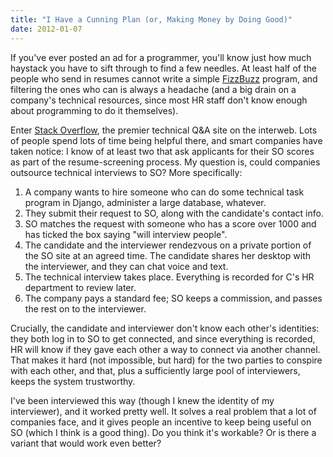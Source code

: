```yaml
---
title: "I Have a Cunning Plan (or, Making Money by Doing Good)"
date: 2012-01-07
---
```

<p>If you've ever posted an ad for a programmer, you'll know just how much haystack you have to sift through to find a few needles. At least half of the people who send in resumes cannot write a simple <a href="http://c2.com/cgi/wiki?FizzBuzzTest">FizzBuzz</a> program, and filtering the ones who can is always a headache (and a big drain on a company's technical resources, since most HR staff don't know enough about programming to do it themselves).</p>
<p>Enter <a href="http://stackoverflow.com/">Stack Overflow</a>, the premier technical Q&amp;A site on the interweb. Lots of people spend lots of time being helpful there, and smart companies have taken notice: I know of at least two that ask applicants for their SO scores as part of the resume-screening process. My question is, could companies outsource technical interviews to SO? More specifically:</p>
<ol>
  <li>A company wants to hire someone who can do some technical task program in Django, administer a large database, whatever.</li>
  <li>They submit their request to SO, along with the candidate's contact info.</li>
  <li>SO matches the request with someone who has a score over 1000 and has ticked the box saying "will interview people".</li>
  <li>The candidate and the interviewer rendezvous on a private portion of the SO site at an agreed time. The candidate shares her desktop with the interviewer, and they can chat voice and text.</li>
  <li>The technical interview takes place. Everything is recorded for C's HR department to review later.</li>
  <li>The company pays a standard fee; SO keeps a commission, and passes the rest on to the interviewer.</li>
</ol>
<p>Crucially, the candidate and interviewer don't know each other's identities: they both log in to SO to get connected, and since everything is recorded, HR will know if they gave each other a way to connect via another channel. That makes it hard (not impossible, but hard) for the two parties to conspire with each other, and that, plus a sufficiently large pool of interviewers, keeps the system trustworthy.</p>
<p>I've been interviewed this way (though I knew the identity of my interviewer), and it worked pretty well. It solves a real problem that a lot of companies face, and it gives people an incentive to keep being useful on SO (which I think is a good thing). Do you think it's workable? Or is there a variant that would work even better?</p>
